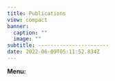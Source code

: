 ```yaml
---
title: Publications
view: compact
banner:
  caption: ""
  image: ""
subtitle: -----------------------
date: 2022-06-09T05:11:52.834Z
---
```

**Menu:**